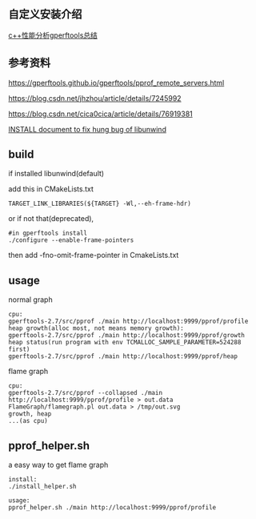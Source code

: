 ## 自定义安装介绍
[c++性能分析gperftools总结](http://weakyon.com/2018/08/16/summarize-of-gperftools.html)

## 参考资料

https://gperftools.github.io/gperftools/pprof_remote_servers.html

https://blog.csdn.net/jhzhou/article/details/7245992

https://blog.csdn.net/cica0cica/article/details/76919381

[INSTALL document to fix hung bug of libunwind](https://github.com/gperftools/gperftools/blob/master/INSTALL)

## build

if installed libunwind(default)

add this in CMakeLists.txt

```
TARGET_LINK_LIBRARIES(${TARGET} -Wl,--eh-frame-hdr)
```

or if not that(deprecated), 

```
#in gperftools install
./configure --enable-frame-pointers
```

then add -fno-omit-frame-pointer in CmakeLists.txt

## usage

normal graph

```
cpu: 
gperftools-2.7/src/pprof ./main http://localhost:9999/pprof/profile
heap growth(alloc most, not means memory growth):
gperftools-2.7/src/pprof ./main http://localhost:9999/pprof/growth
heap status(run program with env TCMALLOC_SAMPLE_PARAMETER=524288 first)
gperftools-2.7/src/pprof ./main http://localhost:9999/pprof/heap
```

flame graph

```
cpu:
gperftools-2.7/src/pprof --collapsed ./main http://localhost:9999/pprof/profile > out.data
FlameGraph/flamegraph.pl out.data > /tmp/out.svg
growth, heap
...(as cpu)
```


## pprof\_helper.sh 

a easy way to get flame graph

```
install:
./install_helper.sh

usage:
pprof_helper.sh ./main http://localhost:9999/pprof/profile
```
